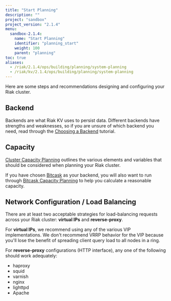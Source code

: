 ```yaml
---
title: "Start Planning"
description: ""
project: "sandbox"
project_version: "2.1.4"
menu:
  sandbox-2.1.4:
    name: "Start Planning"
    identifier: "planning_start"
    weight: 100
    parent: "planning"
toc: true
aliases:
  - /riak/2.1.4/ops/building/planning/system-planning
  - /riak/kv/2.1.4/ops/building/planning/system-planning
---
```


[plan backend]: /riak/kv/2.1.4/setup/planning/backend
[plan cluster capacity]: /riak/kv/2.1.4/setup/planning/cluster-capacity
[plan backend bitcask]: /riak/kv/2.1.4/setup/planning/backend/bitcask
[plan bitcask capacity]: /riak/kv/2.1.4/setup/planning/bitcask-capacity-calc

Here are some steps and recommendations designing and configuring your
Riak cluster.

## Backend

Backends are what Riak KV uses to persist data. Different backends have
strengths and weaknesses, so if you are unsure of which backend you
need, read through the [Choosing a Backend][plan backend] tutorial.

## Capacity

[Cluster Capacity Planning][plan cluster capacity] outlines the various elements and variables that should be considered when planning your Riak cluster.

If you have chosen [Bitcask][plan backend bitcask] as your backend, you will also want to run through [Bitcask Capacity Planning][plan bitcask capacity] to help you calculate a reasonable capacity.

## Network Configuration / Load Balancing

There are at least two acceptable strategies for load-balancing requests
across your Riak cluster: **virtual IPs** and **reverse-proxy**.

For **virtual IPs**, we recommend using any of the various VIP
implementations. We don't recommend VRRP behavior for the VIP because
you'll lose the benefit of spreading client query load to all nodes in a
ring.

For **reverse-proxy** configurations (HTTP interface), any one of the
following should work adequately:

* haproxy
* squid
* varnish
* nginx
* lighttpd
* Apache

